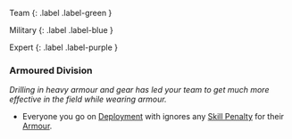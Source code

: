 Team
{: .label .label-green }

Military
{: .label .label-blue }

Expert
{: .label .label-purple }
### Armoured Division
*Drilling in heavy armour and gear has led your team to get much more effective in the field while wearing armour.*
* Everyone you go on [Deployment](Deployment) with ignores any [Skill Penalty](Core/Armour#Skill%20Penalty) for their [Armour](Core/Armour).

